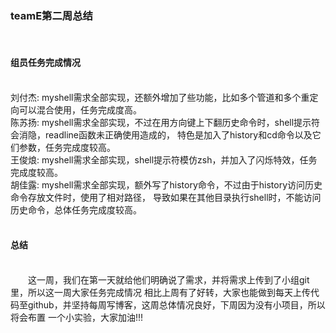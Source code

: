 <h3>teamE第二周总结</h3>
<br><h4>组员任务完成情况</h4>
<br>刘付杰: myshell需求全部实现，还额外增加了些功能，比如多个管道和多个重定向可以混合使用，任务完成度高。
<br>陈苏扬: myshell需求全部实现，不过在用方向键上下翻历史命令时，shell提示符会消隐，readline函数未正确使用造成的，
特色是加入了history和cd命令以及它们参数，任务完成度较高。
<br>王俊烺: myshell需求全部实现，shell提示符模仿zsh，并加入了闪烁特效，任务完成度较高。
<br>胡佳露: myshell需求全部实现，额外写了history命令，不过由于history访问历史命令存放文件时，使用了相对路径，
导致如果在其他目录执行shell时，不能访问历史命令，总体任务完成度较高。
<br><br><h4>总结</h4>
<br>&emsp;&emsp;这一周，我们在第一天就给他们明确说了需求，并将需求上传到了小组git里，所以这一周大家任务完成情况
相比上周有了好转，大家也能做到每天上传代码至github，并坚持每周写博客，这周总体情况良好，下周因为没有小项目，所以将会布置
一个小实验，大家加油!!!
